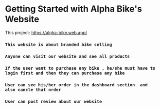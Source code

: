 # Getting Started with Alpha Bike's Website

This project: https://alpha-bike.web.app/


### `This website is about branded bike selling`

### `Anyone can visit our website and see all products`


### `If the user want to purchase any bike , he/she must have to login first and then they can purchase any bike `

### `User can see his/her order in the dashboard section  and also cancle that order`

### `User can post review about our website`

